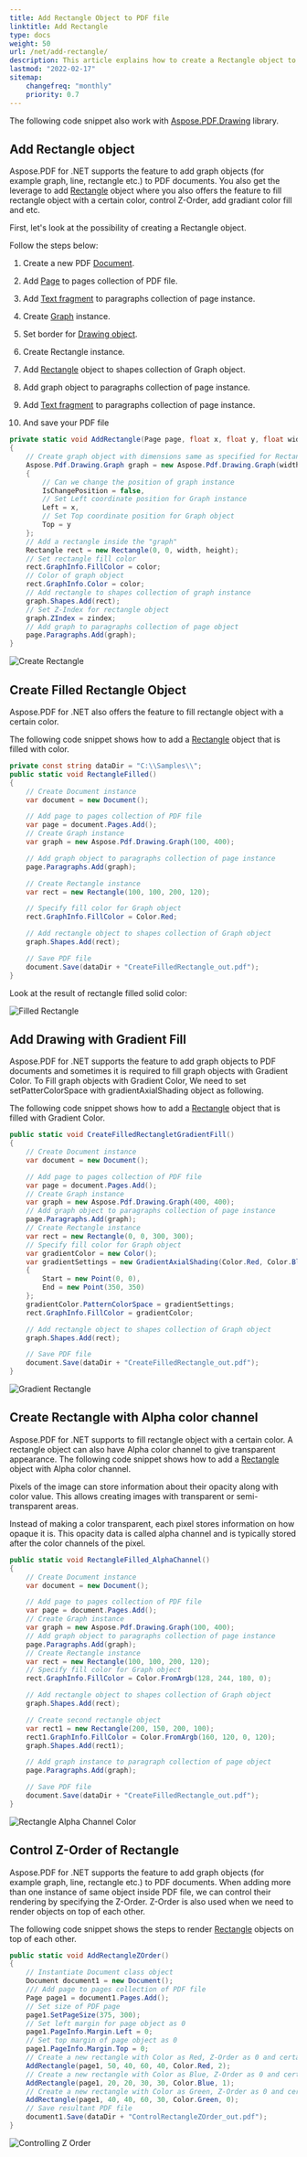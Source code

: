 ```yaml
---
title: Add Rectangle Object to PDF file
linktitle: Add Rectangle
type: docs
weight: 50
url: /net/add-rectangle/
description: This article explains how to create a Rectangle object to your PDF using Aspose.PDF for .NET.
lastmod: "2022-02-17"
sitemap:
    changefreq: "monthly"
    priority: 0.7
---
```

<script type="application/ld+json">
{
    "@context": "https://schema.org",
    "@type": "TechArticle",
    "headline": "Add Rectangle Object to PDF file",
    "alternativeHeadline": "How to create Rectangle Object in PDF file",
    "author": {
        "@type": "Person",
        "name":"Anastasiia Holub",
        "givenName": "Anastasiia",
        "familyName": "Holub",
        "url":"https://www.linkedin.com/in/anastasiia-holub-750430225/"
    },
    "genre": "pdf document generation",
    "keywords": "pdf, c#, rectangle in pdf",
    "wordcount": "302",
    "proficiencyLevel":"Beginner",
    "publisher": {
        "@type": "Organization",
        "name": "Aspose.PDF Doc Team",
        "url": "https://products.aspose.com/pdf",
        "logo": "https://www.aspose.cloud/templates/aspose/img/products/pdf/aspose_pdf-for-net.svg",
        "alternateName": "Aspose",
        "sameAs": [
            "https://facebook.com/aspose.pdf/",
            "https://twitter.com/asposepdf",
            "https://www.youtube.com/channel/UCmV9sEg_QWYPi6BJJs7ELOg/featured",
            "https://www.linkedin.com/company/aspose",
            "https://stackoverflow.com/questions/tagged/aspose",
            "https://aspose.quora.com/",
            "https://aspose.github.io/"
        ],
        "contactPoint": [
            {
                "@type": "ContactPoint",
                "telephone": "+1 903 306 1676",
                "contactType": "sales",
                "areaServed": "US",
                "availableLanguage": "en"
            },
            {
                "@type": "ContactPoint",
                "telephone": "+44 141 628 8900",
                "contactType": "sales",
                "areaServed": "GB",
                "availableLanguage": "en"
            },
            {
                "@type": "ContactPoint",
                "telephone": "+61 2 8006 6987",
                "contactType": "sales",
                "areaServed": "AU",
                "availableLanguage": "en"
            }
        ]
    },
    "url": "/net/add-rectangle/",
    "mainEntityOfPage": {
        "@type": "WebPage",
        "@id": "/net/add-rectangle/"
    },
    "dateModified": "2022-02-04",
    "description": "This article explains how to create a Rectangle object to your PDF using Aspose.PDF for .NET."
}
</script>

The following code snippet also work with [Aspose.PDF.Drawing](/pdf/net/drawing/) library.

## Add Rectangle object

Aspose.PDF for .NET supports the feature to add graph objects (for example graph, line, rectangle etc.) to PDF documents. You also get the leverage to add [Rectangle](https://reference.aspose.com/pdf/net/aspose.pdf.drawing/rectangle) object where you also offers the feature to fill rectangle object with a certain color, control Z-Order, add gradiant color fill and etc.

First, let's look at the possibility of creating a Rectangle object.

Follow the steps below:

1. Create a new PDF [Document](https://reference.aspose.com/pdf/net/aspose.pdf/document).
1. Add [Page](https://reference.aspose.com/pdf/net/aspose.pdf/page) to pages collection of PDF file.
1. Add [Text fragment](https://reference.aspose.com/pdf/net/aspose.pdf/texfragment) to paragraphs collection of page instance.
1. Create [Graph](https://reference.aspose.com/pdf/net/aspose.pdf.drawing/graph) instance.
1. Set border for [Drawing object](https://reference.aspose.com/pdf/net/aspose.pdf.drawing).
1. Create Rectangle instance.

1. Add [Rectangle](https://reference.aspose.com/pdf/net/aspose.pdf.drawing/rectangle) object to shapes collection of Graph object.
1. Add graph object to paragraphs collection of page instance.
1. Add [Text fragment](https://reference.aspose.com/pdf/net/aspose.pdf/texfragment) to paragraphs collection of page instance.

1. And save your PDF file

```csharp
private static void AddRectangle(Page page, float x, float y, float width, float height, Color color, int zindex)
{
    // Create graph object with dimensions same as specified for Rectangle object
    Aspose.Pdf.Drawing.Graph graph = new Aspose.Pdf.Drawing.Graph(width, height)
    {
        // Can we change the position of graph instance
        IsChangePosition = false,
        // Set Left coordinate position for Graph instance
        Left = x,
        // Set Top coordinate position for Graph object
        Top = y
    };
    // Add a rectangle inside the "graph"
    Rectangle rect = new Rectangle(0, 0, width, height);
    // Set rectangle fill color
    rect.GraphInfo.FillColor = color;
    // Color of graph object
    rect.GraphInfo.Color = color;
    // Add rectangle to shapes collection of graph instance
    graph.Shapes.Add(rect);
    // Set Z-Index for rectangle object
    graph.ZIndex = zindex;
    // Add graph to paragraphs collection of page object
    page.Paragraphs.Add(graph);
}
```

![Create Rectangle](create_rectangle.png)

## Create Filled Rectangle Object

Aspose.PDF for .NET also offers the feature to fill rectangle object with a certain color.

The following code snippet shows how to add a [Rectangle](https://reference.aspose.com/pdf/net/aspose.pdf.drawing/rectangle) object that is filled with color.

```csharp
private const string dataDir = "C:\\Samples\\";
public static void RectangleFilled()
{
    // Create Document instance
    var document = new Document();

    // Add page to pages collection of PDF file
    var page = document.Pages.Add();
    // Create Graph instance
    var graph = new Aspose.Pdf.Drawing.Graph(100, 400);

    // Add graph object to paragraphs collection of page instance
    page.Paragraphs.Add(graph);

    // Create Rectangle instance
    var rect = new Rectangle(100, 100, 200, 120);

    // Specify fill color for Graph object
    rect.GraphInfo.FillColor = Color.Red;

    // Add rectangle object to shapes collection of Graph object
    graph.Shapes.Add(rect);

    // Save PDF file
    document.Save(dataDir + "CreateFilledRectangle_out.pdf");
}
```

Look at the result of rectangle filled solid color:

![Filled Rectangle](fill_rectangle.png)

## Add Drawing with Gradient Fill

Aspose.PDF for .NET supports the feature to add graph objects to PDF documents and sometimes it is required to fill graph objects with Gradient Color. To Fill graph objects with Gradient Color, We need to set setPatterColorSpace with gradientAxialShading object as following.

The following code snippet shows how to add a [Rectangle](https://reference.aspose.com/pdf/net/aspose.pdf.drawing/rectangle) object that is filled with Gradient Color.

```csharp
public static void CreateFilledRectangletGradientFill()
{
    // Create Document instance
    var document = new Document();

    // Add page to pages collection of PDF file
    var page = document.Pages.Add();
    // Create Graph instance
    var graph = new Aspose.Pdf.Drawing.Graph(400, 400);
    // Add graph object to paragraphs collection of page instance
    page.Paragraphs.Add(graph);
    // Create Rectangle instance
    var rect = new Rectangle(0, 0, 300, 300);
    // Specify fill color for Graph object
    var gradientColor = new Color();
    var gradientSettings = new GradientAxialShading(Color.Red, Color.Blue)
    {
        Start = new Point(0, 0),
        End = new Point(350, 350)
    };
    gradientColor.PatternColorSpace = gradientSettings;
    rect.GraphInfo.FillColor = gradientColor;

    // Add rectangle object to shapes collection of Graph object
    graph.Shapes.Add(rect);

    // Save PDF file
    document.Save(dataDir + "CreateFilledRectangle_out.pdf");
}
```

![Gradient Rectangle](gradient.png)

## Create Rectangle with Alpha color channel

Aspose.PDF for .NET supports to fill rectangle object with a certain color. A rectangle object can also have Alpha color channel to give transparent appearance. The following code snippet shows how to add a [Rectangle](https://reference.aspose.com/pdf/net/aspose.pdf.drawing/rectangle) object with Alpha color channel.

Pixels of the image can store information about their opacity along with color value. This allows creating images with transparent or semi-transparent areas.

Instead of making a color transparent, each pixel stores information on how opaque it is. This opacity data is called alpha channel and is typically stored after the color channels of the pixel.

```csharp
public static void RectangleFilled_AlphaChannel()
{
    // Create Document instance
    var document = new Document();

    // Add page to pages collection of PDF file
    var page = document.Pages.Add();
    // Create Graph instance
    var graph = new Aspose.Pdf.Drawing.Graph(100, 400);
    // Add graph object to paragraphs collection of page instance
    page.Paragraphs.Add(graph);
    // Create Rectangle instance
    var rect = new Rectangle(100, 100, 200, 120);
    // Specify fill color for Graph object
    rect.GraphInfo.FillColor = Color.FromArgb(128, 244, 180, 0);

    // Add rectangle object to shapes collection of Graph object
    graph.Shapes.Add(rect);

    // Create second rectangle object
    var rect1 = new Rectangle(200, 150, 200, 100);
    rect1.GraphInfo.FillColor = Color.FromArgb(160, 120, 0, 120);
    graph.Shapes.Add(rect1);

    // Add graph instance to paragraph collection of page object
    page.Paragraphs.Add(graph);

    // Save PDF file
    document.Save(dataDir + "CreateFilledRectangle_out.pdf");
}
```

![Rectangle Alpha Channel Color](rectangle_color.png)

## Control Z-Order of Rectangle

Aspose.PDF for .NET supports the feature to add graph objects (for example graph, line, rectangle etc.) to PDF documents. When adding more than one instance of same object inside PDF file, we can control their rendering by specifying the Z-Order. Z-Order is also used when we need to render objects on top of each other.

The following code snippet shows the steps to render [Rectangle](https://reference.aspose.com/pdf/net/aspose.pdf.drawing/rectangle) objects on top of each other.

```csharp
public static void AddRectangleZOrder()
{
    // Instantiate Document class object
    Document document1 = new Document();
    /// Add page to pages collection of PDF file
    Page page1 = document1.Pages.Add();
    // Set size of PDF page
    page1.SetPageSize(375, 300);
    // Set left margin for page object as 0
    page1.PageInfo.Margin.Left = 0;
    // Set top margin of page object as 0
    page1.PageInfo.Margin.Top = 0;
    // Create a new rectangle with Color as Red, Z-Order as 0 and certain dimensions
    AddRectangle(page1, 50, 40, 60, 40, Color.Red, 2);
    // Create a new rectangle with Color as Blue, Z-Order as 0 and certain dimensions
    AddRectangle(page1, 20, 20, 30, 30, Color.Blue, 1);
    // Create a new rectangle with Color as Green, Z-Order as 0 and certain dimensions
    AddRectangle(page1, 40, 40, 60, 30, Color.Green, 0);
    // Save resultant PDF file
    document1.Save(dataDir + "ControlRectangleZOrder_out.pdf");
}
```

![Controlling Z Order](control.png)

<script type="application/ld+json">
{
    "@context": "http://schema.org",
    "@type": "SoftwareApplication",
    "name": "Aspose.PDF for .NET Library",
    "image": "https://www.aspose.cloud/templates/aspose/img/products/pdf/aspose_pdf-for-net.svg",
    "url": "https://www.aspose.com/",
    "publisher": {
        "@type": "Organization",
        "name": "Aspose.PDF",
        "url": "https://products.aspose.com/pdf",
        "logo": "https://www.aspose.cloud/templates/aspose/img/products/pdf/aspose_pdf-for-net.svg",
        "alternateName": "Aspose",
        "sameAs": [
            "https://facebook.com/aspose.pdf/",
            "https://twitter.com/asposepdf",
            "https://www.youtube.com/channel/UCmV9sEg_QWYPi6BJJs7ELOg/featured",
            "https://www.linkedin.com/company/aspose",
            "https://stackoverflow.com/questions/tagged/aspose",
            "https://aspose.quora.com/",
            "https://aspose.github.io/"
        ],
        "contactPoint": [
            {
                "@type": "ContactPoint",
                "telephone": "+1 903 306 1676",
                "contactType": "sales",
                "areaServed": "US",
                "availableLanguage": "en"
            },
            {
                "@type": "ContactPoint",
                "telephone": "+44 141 628 8900",
                "contactType": "sales",
                "areaServed": "GB",
                "availableLanguage": "en"
            },
            {
                "@type": "ContactPoint",
                "telephone": "+61 2 8006 6987",
                "contactType": "sales",
                "areaServed": "AU",
                "availableLanguage": "en"
            }
        ]
    },
    "offers": {
        "@type": "Offer",
        "price": "1199",
        "priceCurrency": "USD"
    },
    "applicationCategory": "PDF Manipulation Library for .NET",
    "downloadUrl": "https://www.nuget.org/packages/Aspose.PDF/",
    "operatingSystem": "Windows, MacOS, Linux",
    "screenshot": "https://docs.aspose.com/pdf/net/create-pdf-document/screenshot.png",
    "softwareVersion": "2022.1",
    "aggregateRating": {
        "@type": "AggregateRating",
        "ratingValue": "5",
        "ratingCount": "16"
    }
}
</script>
